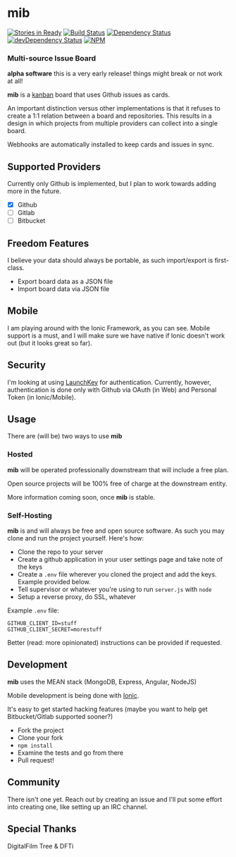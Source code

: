 # mib

[![Stories in Ready](https://badge.waffle.io/keyvanfatehi/mib.png?label=ready&title=Ready)](https://waffle.io/keyvanfatehi/mib)
[![Build Status][strider-build-status-img]][strider-build-status-link]
[![Dependency Status][dep-img]][dep-link]
[![devDependency Status][dev-dep-img]][dev-dep-link]
[![NPM][npm-badge-img]][npm-badge-link]

### Multi-source Issue Board

**alpha software** this is a very early release! things might break or not work at all!

**mib** is a [kanban](http://en.wikipedia.org/wiki/Kanban_(development)) board that uses Github issues as cards.

An important distinction versus other implementations is that it refuses to create a 1:1 relation between a board and repositories. This results in a design in which projects from multiple providers can collect into a single board.

Webhooks are automatically installed to keep cards and issues in sync.

## Supported Providers

Currently only Github is implemented, but I plan to work towards adding more in the future.

- [x] Github
- [ ] Gitlab
- [ ] Bitbucket

## Freedom Features

I believe your data should always be portable, as such import/export is first-class.

* Export board data as a JSON file
* Import board data via JSON file

## Mobile

I am playing around with the Ionic Framework, as you can see. Mobile support is a must, and I will make sure we have native if Ionic doesn't work out (but it looks great so far).

## Security

I'm looking at using [LaunchKey](https://launchkey.com/) for authentication. Currently, however, authentication is done only with Github via OAuth (in Web) and Personal Token (in Ionic/Mobile).

## Usage

There are (will be) two ways to use **mib**

### Hosted

**mib** will be operated professionally downstream that will include a free plan.

Open source projects will be 100% free of charge at the downstream entity.

More information coming soon, once **mib** is stable.

### Self-Hosting

**mib** is and will always be free and open source software. As such you may clone and run the project yourself.
Here's how:

* Clone the repo to your server
* Create a github application in your user settings page and take note of the keys
* Create a `.env` file wherever you cloned the project and add the keys. Example provided below.
* Tell supervisor or whatever you're using to run `server.js` with `node`
* Setup a reverse proxy, do SSL, whatever

Example `.env` file:

```
GITHUB_CLIENT_ID=stuff
GITHUB_CLIENT_SECRET=morestuff
```

Better (read: more opinionated) instructions can be provided if requested.

## Development

**mib** uses the MEAN stack (MongoDB, Express, Angular, NodeJS)

Mobile development is being done with [Ionic](http://ionicframework.com/).

It's easy to get started hacking features (maybe you want to help get Bitbucket/Gitlab supported sooner?)

* Fork the project
* Clone your fork
* `npm install`
* Examine the tests and go from there
* Pull request!

## Community

There isn't one yet. Reach out by creating an issue and I'll put some effort into creating one, like setting up an IRC channel.

## Special Thanks

DigitalFilm Tree & DFTi

[dev-dep-img]: https://david-dm.org/keyvanfatehi/mib/dev-status.svg
[dev-dep-link]: https://david-dm.org/keyvanfatehi/mib#info=devDependencies
[dep-img]: https://david-dm.org/keyvanfatehi/mib.svg
[dep-link]: https://david-dm.org/keyvanfatehi/mib
[npm-badge-img]: https://nodei.co/npm/mib.png?downloads=true&stars=true
[npm-badge-link]: https://nodei.co/npm/mib/
[strider-build-status-img]: https://strider.critiqueapp.com/keyvanfatehi/mib/badge
[strider-build-status-link]: https://strider.critiqueapp.com/keyvanfatehi/mib
